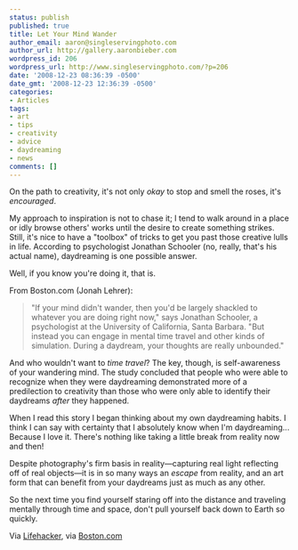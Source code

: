 ```yaml
---
status: publish
published: true
title: Let Your Mind Wander
author_email: aaron@singleservingphoto.com
author_url: http://gallery.aaronbieber.com
wordpress_id: 206
wordpress_url: http://www.singleservingphoto.com/?p=206
date: '2008-12-23 08:36:39 -0500'
date_gmt: '2008-12-23 12:36:39 -0500'
categories:
- Articles
tags:
- art
- tips
- creativity
- advice
- daydreaming
- news
comments: []
---
```

On the path to creativity, it's not only _okay_ to stop and smell the
roses, it's _encouraged_.

My approach to inspiration is not to chase it; I tend to walk around in
a place or idly browse others' works until the desire to create
something strikes. Still, it's nice to have a "toolbox" of tricks to get
you past those creative lulls in life. According to psychologist
Jonathan Schooler (no, really, that's his actual name), daydreaming is
one possible answer.

Well, if you know you're doing it, that is.

From Boston.com (Jonah Lehrer):

> "If your mind didn't wander, then you'd be largely shackled to
> whatever you are doing right now," says Jonathan Schooler, a
> psychologist at the University of California, Santa Barbara. "But
> instead you can engage in mental time travel and other kinds of
> simulation. During a daydream, your thoughts are really unbounded."

And who wouldn't want to _time travel_? The key, though, is
self-awareness of your wandering mind. The study concluded that people
who were able to recognize when they were daydreaming demonstrated more
of a predilection to creativity than those who were only able to
identify their daydreams _after_ they happened.

When I read this story I began thinking about my own daydreaming habits.
I think I can say with certainty that I absolutely know when I'm
daydreaming... Because I love it. There's nothing like taking a little
break from reality now and then!

Despite photography's firm basis in reality—capturing real light
reflecting off of real objects—it is in so many ways an _escape_ from
reality, and an art form that can benefit from your daydreams just as
much as any other.

So the next time you find yourself staring off into the distance and
traveling mentally through time and space, don't pull yourself back down
to Earth so quickly.

Via
[Lifehacker](http://lifehacker.com/5112512/self+aware-daydreamers-more-creative-study-shows),
via
[Boston.com](http://www.boston.com/bostonglobe/ideas/articles/2008/08/31/daydream_achiever/)
